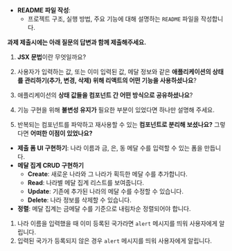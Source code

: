 - **README 파일 작성**:
    - 프로젝트 구조, 실행 방법, 주요 기능에 대해 설명하는 `README` 파일을 작성합니다.


**과제 제출시에는 아래 질문의 답변과 함께 제출해주세요.**
1. **JSX 문법**이란 무엇일까요?

2. 사용자가 입력하는 값, 또는 이미 입력된 값, 메달 정보와 같은 **애플리케이션의 상태를 관리하기(추가, 변경, 삭제) 위해 리액트의 어떤 기능을 사용하셨나요**?

3. 애플리케이션의 **상태 값들을 컴포넌트 간 어떤 방식으로 공유하셨나요**?

4. 기능 구현을 위해 **불변성 유지가** 필요한 부분이 있었다면 하나만 설명해 주세요.

5. 반복되는 컴포넌트를 파악하고 재사용할 수 있는 **컴포넌트로 분리해 보셨나요?** 그렇다면 **어떠한 이점이 있었나요?**

- **제출 폼 UI 구현하기**: 나라 이름과 금, 은, 동 메달 수를 입력할 수 있는 폼을 만듭니다.
- **메달 집계 CRUD 구현하기**
    - **Create**: 새로운 나라와 그 나라가 획득한 메달 수를 추가합니다.
    - **Read**: 나라별 메달 집계 리스트를 보여줍니다.
    - **Update**: 기존에 추가된 나라의 메달 수를 수정할 수 있습니다.
    - **Delete**: 나라 정보를 삭제할 수 있습니다.
- **정렬**: 메달 집계는 금메달 수를 기준으로 내림차순 정렬되어야 합니다.

1. 나라 이름을 입력했을 때 이미 등록된 국가라면 `alert` 메시지를 띄워 사용자에게 알립니다.
2. 입력된 국가가 등록되지 않은 경우 `alert` 메시지를 띄워 사용자에게 알립니다.
